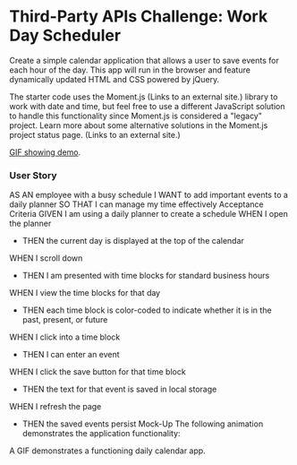 # Third-Party APIs Challenge: Work Day Scheduler
Create a simple calendar application that allows a user to save events for each hour of the day. This app will run in the browser and feature dynamically updated HTML and CSS powered by jQuery.

The starter code uses the Moment.js (Links to an external site.) library to work with date and time, but feel free to use a different JavaScript solution to handle this functionality since Moment.js is considered a "legacy" project. Learn more about some alternative solutions in the Moment.js project status page. (Links to an external site.)

[GIF showing demo](assets/images/05-third-party-apis-homework-demo.gif).

### User Story
AS AN employee with a busy schedule
I WANT to add important events to a daily planner
SO THAT I can manage my time effectively
Acceptance Criteria
GIVEN I am using a daily planner to create a schedule
WHEN I open the planner
- THEN the current day is displayed at the top of the calendar

WHEN I scroll down
- THEN I am presented with time blocks for standard business hours

WHEN I view the time blocks for that day
- THEN each time block is color-coded to indicate whether it is in the past, present, or future

WHEN I click into a time block
- THEN I can enter an event

WHEN I click the save button for that time block
- THEN the text for that event is saved in local storage

WHEN I refresh the page
- THEN the saved events persist
Mock-Up
The following animation demonstrates the application functionality:

A GIF demonstrates a functioning daily calendar app.